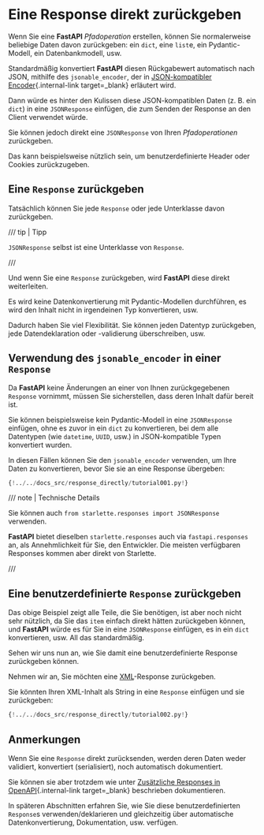 # Eine Response direkt zurückgeben

Wenn Sie eine **FastAPI** *Pfadoperation* erstellen, können Sie normalerweise beliebige Daten davon zurückgeben: ein `dict`, eine `list`e, ein Pydantic-Modell, ein Datenbankmodell, usw.

Standardmäßig konvertiert **FastAPI** diesen Rückgabewert automatisch nach JSON, mithilfe des `jsonable_encoder`, der in [JSON-kompatibler Encoder](../tutorial/encoder.md){.internal-link target=_blank} erläutert wird.

Dann würde es hinter den Kulissen diese JSON-kompatiblen Daten (z. B. ein `dict`) in eine `JSONResponse` einfügen, die zum Senden der Response an den Client verwendet würde.

Sie können jedoch direkt eine `JSONResponse` von Ihren *Pfadoperationen* zurückgeben.

Das kann beispielsweise nützlich sein, um benutzerdefinierte Header oder Cookies zurückzugeben.

## Eine `Response` zurückgeben

Tatsächlich können Sie jede `Response` oder jede Unterklasse davon zurückgeben.

/// tip | Tipp

`JSONResponse` selbst ist eine Unterklasse von `Response`.

///

Und wenn Sie eine `Response` zurückgeben, wird **FastAPI** diese direkt weiterleiten.

Es wird keine Datenkonvertierung mit Pydantic-Modellen durchführen, es wird den Inhalt nicht in irgendeinen Typ konvertieren, usw.

Dadurch haben Sie viel Flexibilität. Sie können jeden Datentyp zurückgeben, jede Datendeklaration oder -validierung überschreiben, usw.

## Verwendung des `jsonable_encoder` in einer `Response`

Da **FastAPI** keine Änderungen an einer von Ihnen zurückgegebenen `Response` vornimmt, müssen Sie sicherstellen, dass deren Inhalt dafür bereit ist.

Sie können beispielsweise kein Pydantic-Modell in eine `JSONResponse` einfügen, ohne es zuvor in ein `dict` zu konvertieren, bei dem alle Datentypen (wie `datetime`, `UUID`, usw.) in JSON-kompatible Typen konvertiert wurden.

In diesen Fällen können Sie den `jsonable_encoder` verwenden, um Ihre Daten zu konvertieren, bevor Sie sie an eine Response übergeben:

```Python hl_lines="6-7  21-22"
{!../../docs_src/response_directly/tutorial001.py!}
```

/// note | Technische Details

Sie können auch `from starlette.responses import JSONResponse` verwenden.

**FastAPI** bietet dieselben `starlette.responses` auch via `fastapi.responses` an, als Annehmlichkeit für Sie, den Entwickler. Die meisten verfügbaren Responses kommen aber direkt von Starlette.

///

## Eine benutzerdefinierte `Response` zurückgeben

Das obige Beispiel zeigt alle Teile, die Sie benötigen, ist aber noch nicht sehr nützlich, da Sie das `item` einfach direkt hätten zurückgeben können, und **FastAPI** würde es für Sie in eine `JSONResponse` einfügen, es in ein `dict` konvertieren, usw. All das standardmäßig.

Sehen wir uns nun an, wie Sie damit eine benutzerdefinierte Response zurückgeben können.

Nehmen wir an, Sie möchten eine <a href="https://en.wikipedia.org/wiki/XML" class="external-link" target="_blank">XML</a>-Response zurückgeben.

Sie könnten Ihren XML-Inhalt als String in eine `Response` einfügen und sie zurückgeben:

```Python hl_lines="1  18"
{!../../docs_src/response_directly/tutorial002.py!}
```

## Anmerkungen

Wenn Sie eine `Response` direkt zurücksenden, werden deren Daten weder validiert, konvertiert (serialisiert), noch automatisch dokumentiert.

Sie können sie aber trotzdem wie unter [Zusätzliche Responses in OpenAPI](additional-responses.md){.internal-link target=_blank} beschrieben dokumentieren.

In späteren Abschnitten erfahren Sie, wie Sie diese benutzerdefinierten `Response`s verwenden/deklarieren und gleichzeitig über automatische Datenkonvertierung, Dokumentation, usw. verfügen.
